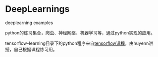 # DeepLearnings
deeplearning examples

python的练习集合，爬虫、神经网络、机器学习等，通过python实现的应用。

tensorflow-learning目录下的python程序来自[tensorflow课程](tensorflow-learning\my_graph)，由huyenn讲授，自己根据课程练习用。
